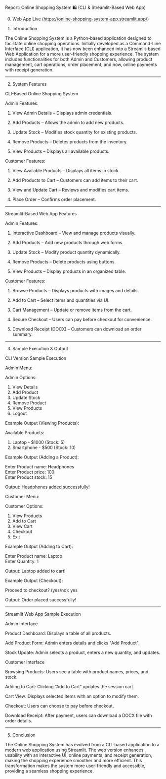 Report: Online Shopping System 🛍 (CLI & Streamlit-Based Web App)

0. Web App Live (https://online-shopping-system-app.streamlit.app/) 


1. Introduction

The Online Shopping System is a Python-based application designed to facilitate online shopping operations. Initially developed as a Command-Line Interface (CLI) application, it has now been enhanced into a Streamlit-based Web Application for a more user-friendly shopping experience. The system includes functionalities for both Admin and Customers, allowing product management, cart operations, order placement, and now, online payments with receipt generation.


---

2. System Features

CLI-Based Online Shopping System

Admin Features:

1. View Admin Details – Displays admin credentials.


2. Add Products – Allows the admin to add new products.


3. Update Stock – Modifies stock quantity for existing products.


4. Remove Products – Deletes products from the inventory.


5. View Products – Displays all available products.



Customer Features:

1. View Available Products – Displays all items in stock.


2. Add Products to Cart – Customers can add items to their cart.


3. View and Update Cart – Reviews and modifies cart items.


4. Place Order – Confirms order placement.




---

Streamlit-Based Web App Features

Admin Features:

1. Interactive Dashboard – View and manage products visually.


2. Add Products – Add new products through web forms.


3. Update Stock – Modify product quantity dynamically.


4. Remove Products – Delete products using buttons.


5. View Products – Display products in an organized table.



Customer Features:

1. Browse Products – Displays products with images and details.


2. Add to Cart – Select items and quantities via UI.


3. Cart Management – Update or remove items from the cart.


4. Secure Checkout – Users can pay before checkout for convenience.


5. Download Receipt (DOCX) – Customers can download an order summary.




---

3. Sample Execution & Output

CLI Version Sample Execution

Admin Menu:

Admin Options:  
1) View Details  
2) Add Product  
3) Update Stock  
4) Remove Product  
5) View Products  
6) Logout

Example Output (Viewing Products):

Available Products:  
1. Laptop - $1000 (Stock: 5)  
2. Smartphone - $500 (Stock: 10)

Example Output (Adding a Product):

Enter Product name: Headphones  
Enter Product price: 100  
Enter Product stock: 15  

Output: Headphones added successfully!

Customer Menu:

Customer Options:  
1) View Products  
2) Add to Cart  
3) View Cart  
4) Checkout  
5) Exit

Example Output (Adding to Cart):

Enter Product name: Laptop  
Enter Quantity: 1  

Output: Laptop added to cart!

Example Output (Checkout):

Proceed to checkout? (yes/no): yes  

Output: Order placed successfully!


---

Streamlit Web App Sample Execution

Admin Interface

Product Dashboard: Displays a table of all products.

Add Product Form: Admin enters details and clicks "Add Product".

Stock Update: Admin selects a product, enters a new quantity, and updates.


Customer Interface

Browsing Products: Users see a table with product names, prices, and stock.

Adding to Cart: Clicking “Add to Cart” updates the session cart.

Cart View: Displays selected items with an option to modify them.

Checkout: Users can choose to pay before checkout.

Download Receipt: After payment, users can download a DOCX file with order details.


---

5. Conclusion

The Online Shopping System has evolved from a CLI-based application to a modern web application using Streamlit. The web version enhances usability with an interactive UI, online payments, and receipt generation, making the shopping experience smoother and more efficient. This transformation makes the system more user-friendly and accessible, providing a seamless shopping experience. 
